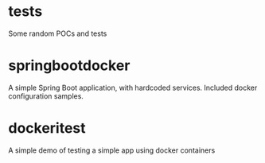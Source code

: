 # tests
Some random POCs and tests

# springbootdocker

A simple Spring Boot application, with hardcoded services.
Included docker configuration samples.

# dockeritest

A simple demo of testing a simple app using docker containers
